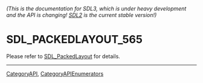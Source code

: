 ###### (This is the documentation for SDL3, which is under heavy development and the API is changing! [SDL2](https://wiki.libsdl.org/SDL2/) is the current stable version!)
# SDL_PACKEDLAYOUT_565

Please refer to [SDL_PackedLayout](SDL_PackedLayout) for details.

----
[CategoryAPI](CategoryAPI), [CategoryAPIEnumerators](CategoryAPIEnumerators)

